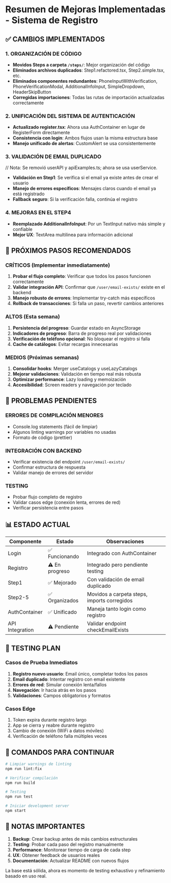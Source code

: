 # Resumen de Mejoras Implementadas - Sistema de Registro

## ✅ CAMBIOS IMPLEMENTADOS

### 1. ORGANIZACIÓN DE CÓDIGO
- **Movidos Steps a carpeta `/steps/`**: Mejor organización del código
- **Eliminados archivos duplicados**: Step1.refactored.tsx, Step2.simple.tsx, etc.
- **Eliminados componentes redundantes**: PhoneInputWithVerification, PhoneVerificationModal, AdditionalInfoInput, SimpleDropdown, HeaderSkipButton
- **Corregidas importaciones**: Todas las rutas de importación actualizadas correctamente

### 2. UNIFICACIÓN DEL SISTEMA DE AUTENTICACIÓN  
- **Actualizado register.tsx**: Ahora usa AuthContainer en lugar de RegisterForm directamente
- **Consistencia con login**: Ambos flujos usan la misma estructura base
- **Manejo unificado de alertas**: CustomAlert se usa consistentemente

### 3. VALIDACIÓN DE EMAIL DUPLICADO
// Nota: Se removió userAPI y apiExamples.ts; ahora se usa userService.
- **Validación en Step1**: Se verifica si el email ya existe antes de crear el usuario
- **Manejo de errores específicos**: Mensajes claros cuando el email ya está registrado
- **Fallback seguro**: Si la verificación falla, continúa el registro

### 4. MEJORAS EN EL STEP4
- **Reemplazado AdditionalInfoInput**: Por un TextInput nativo más simple y confiable
- **Mejor UX**: TextArea multilinea para información adicional

## 🔄 PRÓXIMOS PASOS RECOMENDADOS

### CRÍTICOS (Implementar inmediatamente)
1. **Probar el flujo completo**: Verificar que todos los pasos funcionen correctamente
2. **Validar integración API**: Confirmar que `/user/email-exists/` existe en el backend
3. **Manejo robusto de errores**: Implementar try-catch más específicos
4. **Rollback de transacciones**: Si falla un paso, revertir cambios anteriores

### ALTOS (Esta semana)
1. **Persistencia del progreso**: Guardar estado en AsyncStorage
2. **Indicadores de progreso**: Barra de progreso real por validaciones
3. **Verificación de teléfono opcional**: No bloquear el registro si falla
4. **Cache de catálogos**: Evitar recargas innecesarias

### MEDIOS (Próximas semanas)
1. **Consolidar hooks**: Merger useCatalogs y useLazyCatalogs
2. **Mejorar validaciones**: Validación en tiempo real más robusta
3. **Optimizar performance**: Lazy loading y memoización
4. **Accesibilidad**: Screen readers y navegación por teclado

## 🐛 PROBLEMAS PENDIENTES

### ERRORES DE COMPILACIÓN MENORES
- Console.log statements (fácil de limpiar)
- Algunos linting warnings por variables no usadas
- Formato de código (prettier)

### INTEGRACIÓN CON BACKEND
- Verificar existencia del endpoint `/user/email-exists/`
- Confirmar estructura de respuesta
- Validar manejo de errores del servidor

### TESTING
- Probar flujo completo de registro
- Validar casos edge (conexión lenta, errores de red)
- Verificar persistencia entre pasos

## 📊 ESTADO ACTUAL

| Componente | Estado | Observaciones |
|------------|--------|---------------|
| Login | ✅ Funcionando | Integrado con AuthContainer |
| Registro | ⚠️ En progreso | Integrado pero pendiente testing |
| Step1 | ✅ Mejorado | Con validación de email duplicado |
| Step2-5 | ✅ Organizados | Movidos a carpeta steps, imports corregidos |
| AuthContainer | ✅ Unificado | Maneja tanto login como registro |
| API Integration | ⚠️ Pendiente | Validar endpoint checkEmailExists |

## 🚀 TESTING PLAN

### Casos de Prueba Inmediatos
1. **Registro nuevo usuario**: Email único, completar todos los pasos
2. **Email duplicado**: Intentar registro con email existente
3. **Errores de red**: Simular conexión lenta/fallos
4. **Navegación**: Ir hacia atrás en los pasos
5. **Validaciones**: Campos obligatorios y formatos

### Casos Edge
1. Token expira durante registro largo
2. App se cierra y reabre durante registro
3. Cambio de conexión (WiFi a datos móviles)
4. Verificación de teléfono falla múltiples veces

## 🔧 COMANDOS PARA CONTINUAR

```bash
# Limpiar warnings de linting
npm run lint:fix

# Verificar compilación
npm run build

# Testing
npm run test

# Iniciar development server
npm start
```

## 📝 NOTAS IMPORTANTES

1. **Backup**: Crear backup antes de más cambios estructurales
2. **Testing**: Probar cada paso del registro manualmente
3. **Performance**: Monitorear tiempo de carga de cada step
4. **UX**: Obtener feedback de usuarios reales
5. **Documentación**: Actualizar README con nuevos flujos

La base está sólida, ahora es momento de testing exhaustivo y refinamiento basado en uso real.
